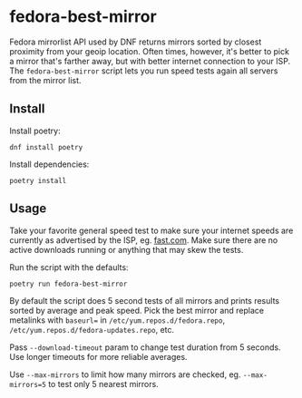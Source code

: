 # fedora-best-mirror

Fedora mirrorlist API used by DNF returns mirrors sorted by closest
proximity from your geoip location. Often times, however, it's better
to pick a mirror that's farther away, but with better internet
connection to your ISP. The `fedora-best-mirror` script lets you run
speed tests again all servers from the mirror list.

## Install

Install poetry:

```
dnf install poetry
```

Install dependencies:

```
poetry install
```

## Usage

Take your favorite general speed test to make sure your internet
speeds are currently as advertised by the ISP,
eg. [fast.com](https://fast.com). Make sure there are no active
downloads running or anything that may skew the tests.

Run the script with the defaults:

```
poetry run fedora-best-mirror
```

By default the script does 5 second tests of all mirrors and prints
results sorted by average and peak speed. Pick the best mirror and
replace metalinks with `baseurl=` in `/etc/yum.repos.d/fedora.repo`,
`/etc/yum.repos.d/fedora-updates.repo`, etc.

Pass `--download-timeout` param to change test duration from 5
seconds. Use longer timeouts for more reliable averages.

Use `--max-mirrors` to limit how many mirrors are checked,
eg. `--max-mirrors=5` to test only 5 nearest mirrors.
